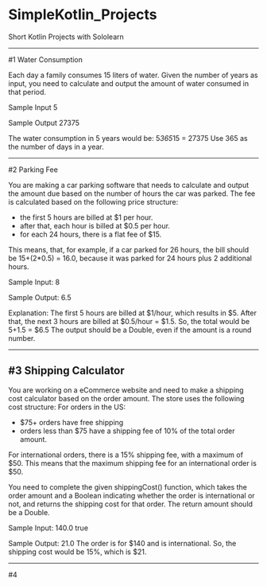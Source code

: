 # SimpleKotlin_Projects
Short Kotlin Projects with Sololearn

-------------------------------------------------------------------------------------------------------------------------------------------------
#1 
Water Consumption

Each day a family consumes 15 liters of water.
Given the number of years as input, you need to calculate and output the amount of water consumed in that period.

Sample Input
5

Sample Output
27375

The water consumption in 5 years would be: 5*365*15 = 27375
Use 365 as the number of days in a year.


------------------------------------------------------------------------------------------------------------------------------------------------------  
  #2
  Parking Fee

You are making a car parking software that needs to calculate and output the amount due based on the number of hours the car was parked.
The fee is calculated based on the following price structure:
- the first 5 hours are billed at $1 per hour.
- after that, each hour is billed at $0.5 per hour.
- for each 24 hours, there is a flat fee of $15.

This means, that, for example, if a car parked for 26 hours, the bill should be 15+(2*0.5) = 16.0, because it was parked for 24 hours plus 2 additional hours.

Sample Input:
8

Sample Output:
6.5

Explanation: The first 5 hours are billed at $1/hour, which results in $5. After that, the next 3 hours are billed at $0.5/hour = $1.5.
So, the total would be $5+$1.5 = $6.5
The output should be a Double, even if the amount is a round number.
  
  
 ---------------------------------------------------------------------------------------------------------------------------------------------------------------
  #3
  Shipping Calculator
  -------------------

You are working on a eCommerce website and need to make a shipping cost calculator based on the order amount.
The store uses the following cost structure:
For orders in the US:
- $75+ orders have free shipping
- orders less than $75 have a shipping fee of 10% of the total order amount.

For international orders, there is a 15% shipping fee, with a maximum of $50. This means that the maximum shipping fee for an international order is $50.

You need to complete the given shippingCost() function, which takes the order amount and a Boolean indicating whether the order is international or not, and returns the shipping cost for that order.
The return amount should be a Double.

Sample Input:
140.0
true

Sample Output:
21.0
The order is for $140 and is international. So, the shipping cost would be 15%, which is $21.
  
  ------------------------------------------------------------------------------------------------------------------------------------------------------------------
  #4
